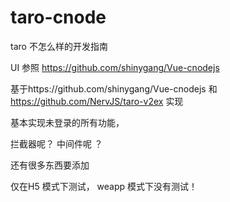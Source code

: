 # taro-cnode

taro 不怎么样的开发指南

UI 参照 https://github.com/shinygang/Vue-cnodejs


基于https://github.com/shinygang/Vue-cnodejs 和 https://github.com/NervJS/taro-v2ex 实现



基本实现未登录的所有功能，

拦截器呢？ 中间件呢 ？


还有很多东西要添加 



仅在H5 模式下测试， weapp 模式下没有测试！





